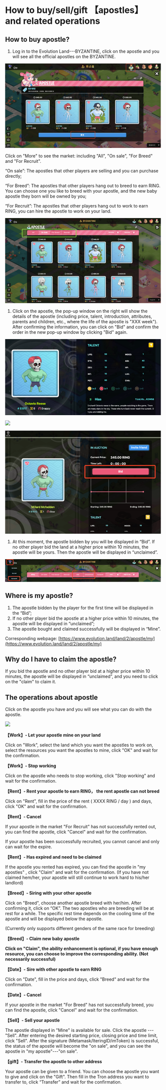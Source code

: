 # How to buy/sell/gift 【apostles】 and related operations

## **How to buy apostle?**

1. Log in to the Evolution Land---BYZANTINE, click on the apostle and you will see all the official apostles on the BYZANTINE.

![](../../.gitbook/assets/tron-trade-apostle-1.png)

Click on "More" to see the market: including "All", "On sale", "For Breed" and "For Recruit".

“On sale”: The apostles that other players are selling and you can purchase directly;

“For Breed”: The apostles that other players hang out to breed to earn RING. You can choose one you like to breed with your apostle, and the new baby apostle they born will be owned by you;

“For Recruit”: The apostles that other players hang out to work to earn RING, you can hire the apostle to work on your land.

![](../../.gitbook/assets/tron-trade-apostle-2.png)

1. Click on the apostle, the pop-up window on the right will show the details of the apostle \(including price, talent, introduction, attributes, parents and children, etc., where the life of the apostle is "XXX week"\). After confirming the information, you can click on "Bid" and confirm the order in the new pop-up window by clicking "Bid" again.

![](../../.gitbook/assets/apostle-talents.png)

![](../../.gitbook/assets/auction-timer%20%281%29.png)

![](../../.gitbook/assets/tron-apostle-bid.png)

1. At this moment, the apostle bidden by you will be displayed in “Bid”. If no other player bid the land at a higher price within 10 minutes, the apostle will be yours. Then the apostle will be displayed in “unclaimed”.

![](../../.gitbook/assets/tron-my-apostles.png)

## **Where is my apostle?**

1. The apostle bidden by the player for the first time will be displayed in the “Bid”;
2. If no other player bid the apostle at a higher price within 10 minutes, the apostle will be displayed in “unclaimed”;
3. The apostle bought and claimed successfully will be displayed in “Mine”.

Corresponding webpage: [https://www.evolution.land/land/2/apostle/my](https://www.evolution.land/land/2/apostle/my)

## **Why do I have to claim the apostle?**

If you bid the apostle and no other player bid at a higher price within 10 minutes, the apostle will be displayed in “unclaimed”, and you need to click on the "claim" to claim it.

## **The operations about apostle**

Click on the apostle you have and you will see what you can do with the apostle.

![](https://evolutionland.zendesk.com/hc/article_attachments/360024987773/mceclip6.png)

**【Work】- Let your apostle mine on your land**

Click on "Work", select the land which you want the apostles to work on, select the resources you want the apostles to mine, click "OK" and wait for the confirmation.

**【Work】- Stop working**

Click on the apostle who needs to stop working, click "Stop working" and wait for the confirmation.

**【Rent】- Rent your apostle to earn RING， the rent apostle can not breed**

Click on "Rent", fill in the price of the rent \( XXXX RING / day \) and days, click "OK" and wait for the confirmation.

**【Rent】- Cancel**

If your apostle in the market "For Recruit" has not successfully rented out, you can find the apostle, click "Cancel" and wait for the confirmation.

If your apostle has been successfully recruited, you cannot cancel and only can wait for the expire.

**【Rent】- Has expired and need to be claimed**

If the apostle you rented has expired, you can find the apostle in "my apostles" , click "Claim" and wait for the confirmation. \(If you have not claimed hem/her, your apostle will still continue to work hard to his/her landlord\)

**【Breed】- Siring with your other apostle**

Click on "Breed", choose another apostle breed with her/him. After confirming it, click on “OK”. The two apostles who are breeding will be at rest for a while. The specific rest time depends on the cooling time of the apostle and will be displayed below the apostle.

\(Currently only supports different genders of the same race for breeding\)

**【Breed】- Claim new baby apostle**

**Click on "Claim", the ability enhancement is optional, if you have enough resource, you can choose to improve the corresponding ability. \(Not necessarily successful\)**

**【Date】- Sire with other apostle to earn RING**

Click on "Date", fill in the price and days, click "Breed" and wait for the confirmation.

**【Date】- Cancel**

If your apostle in the market "For Breed" has not successfully breed, you can find the apostle, click "Cancel" and wait for the confirmation.

**【Sell】- Sell your apostle**

The apostle displayed in "Mine" is available for sale. Click the apostle --- "Sell". After entering the desired starting price, closing price and time limit, click "Sell". After the signature \(Metamask/IteringID/imToken\) is successful, the status of the apostle will become the "on sale", and you can see the apostle in "my apostle"---"on sale".

**【gift】- Transfer the apostle to other address**

Your apostle can be given to a friend. You can choose the apostle you want to give and click on the "Gift". Then fill in the Tron address you want to transfer to, click “Transfer” and wait for the confirmation.

